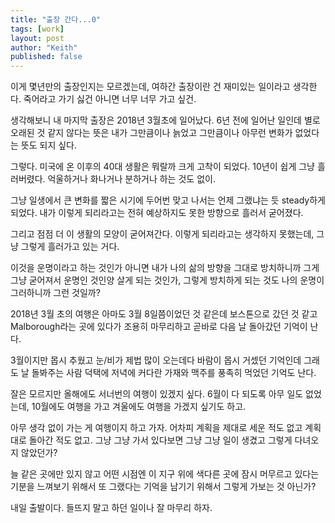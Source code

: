 ```yaml
---
title: "출장 간다...0"
tags: [work]
layout: post
author: "Keith"
published: false
---
```


이게 몇년만의 출장인지는 모르겠는데, 여하간 출장이란 건 재미있는 일이라고 생각한다. 죽어라고 가기 싫건 아니면 너무 너무 가고 싶건.

생각해보니 내 마지막 출장은 2018년 3월초에 일어났다. 6년 전에 일어난 일인데 별로 오래된 것 같지 않다는 뜻은 내가 그만큼이나 늙었고 그만큼이나 아무런 변화가 없었다는 뜻도 되지 싶다.

그렇다. 미국에 온 이후의 40대 생활은 뭐랄까 크게 고착이 되었다. 10년이 쉽게 그냥 흘러버렸다. 억울하거나 화나거나 분하거나 하는 것도 없이.

그냥 일생에서 큰 변화를 짧은 시기에 두어번 맞고 나서는 언제 그랬냐는 듯 steady하게 되었다. 내가 이렇게 되리라고는 전혀 예상하지도 못한 방향으로 흘러서 굳어졌다.

그리고 점점 더 이 생활의 모양이 굳어져간다. 이렇게 되리라고는 생각하지 못했는데, 그냥 그렇게 흘러가고 있는 거다. 

이것을 운명이라고 하는 것인가 아니면 내가 나의 삶의 방향을 그대로 방치하니까 그게 그냥 굳어져서 운명인 것인양 살게 되는 것인가, 그렇게 방치하게 되는 것도 나의 운명이 그러하니까 그런 것일까?

2018년 3월 초의 여행은 아마도 3월 8일쯤이었던 것 같은데 보스톤으로 갔던 것 같고 Malborough라는 곳에 있다가 조용히 마무리하고 곧바로 다음 날 돌아갔던 기억이 난다.

3월이지만 몹시 추웠고 눈/비가 제법 많이 오는데다 바람이 몹시 거셌던 기억인데 그래도 날 돌봐주는 사람 덕택에 저녁에 커다란 가재와 맥주를 풍족히 먹었던 기억도 난다. 

잘은 모르지만 올해에도 서너번의 여행이 있겠지 싶다. 6월이 다 되도록 아무 일도 없었는데, 10월에도 여행을 가고 겨울에도 여행을 가겠지 싶기도 하고. 

아무 생각 없이 가는 게 여행이지 하고 가자. 어차피 계획을 제대로 세운 적도 없고 계획대로 돌아간 적도 없고. 그냥 그냥 가서 있다보면 그냥 그냥 일이 생겼고 그렇게 다녀오지 않았던가?

늘 같은 곳에만 있지 않고 어떤 시점엔 이 지구 위에 색다른 곳에 잠시 머무르고 있다는 기분을 느껴보기 위해서 또 그랬다는 기억을 남기기 위해서 그렇게 가보는 것 아닌가?

내일 출발이다. 들뜨지 말고 하던 일이나 잘 마무리 하자. 